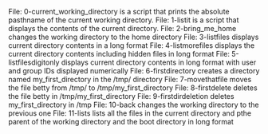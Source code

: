 File: 0-current_working_directory is a script that prints the absolute pasthname of the current working directory.
File: 1-listit is a script that displays the contents of the current directory.
File: 2-bring_me_home changes the working directory to the home directory
File: 3-listfiles displays current directory contents in a long format
File: 4-listmorefiles displays the current directory contents including hidden files in long format
File: 5-listfilesdigitonly displays current directory contents in long format with user and group IDs displayed numerically
File: 6-firstdirectory creates a directory named my_first_directory in the /tmp/ directory
File: 7-movethatfile moves the file betty from /tmp/ to /tmp/my_first_directory
File: 8-firstdelete deletes the file betty in /tmp/my_first_directory
File: 9-firstdirdeletion deletes my_first_directory in /tmp
File: 10-back changes the working directory to the previous one
File: 11-lists lists all the files in the current directory and pthe parent of the working directory and the boot directory in long format
